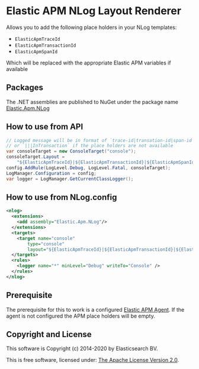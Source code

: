 # Elastic APM NLog Layout Renderer

Allows you to add the following place holders in your NLog templates:

* `ElasticApmTraceId`
* `ElasticApmTransactionId`
* `ElasticApmSpanId`

Which will be replaced with the appropriate Elastic APM variables if available

## Packages

The .NET assemblies are published to NuGet under the package name [Elastic.Apm.NLog](http://nuget.org/packages/Elastic.Apm.NLog)

## How to use from API

```csharp
// Logged message will be in format of `trace-id|transation-id|span-id|InTransaction`
// or `|||InTransaction` if the place holders are not available
var consoleTarget = new ConsoleTarget("console");
consoleTarget.Layout = 
    "${ElasticApmTraceId}|${ElasticApmTransactionId}|${ElasticApmSpanId}|${message}";
config.AddRule(LogLevel.Debug, LogLevel.Fatal, consoleTarget);
LogManager.Configuration = config;
var logger = LogManager.GetCurrentClassLogger();
```

## How to use from NLog.config

```xml
<nlog>
  <extensions>
    <add assembly="Elastic.Apm.NLog"/>
  </extensions>
  <targets>
    <target name="console" 
        type="console" 
        layout="${ElasticApmTraceId}|${ElasticApmTransactionId}|${ElasticApmSpanId}|${message}" />
  </targets>
  <rules>
    <logger name="*" minLevel="Debug" writeTo="Console" />
  </rules>
</nlog>
```

## Prerequisite

The prerequisite for this to work is a configured [Elastic APM Agent](https://github.com/elastic/apm-agent-dotnet). If the agent is not configured the APM place holders will be empty.

## Copyright and License

This software is Copyright (c) 2014-2020 by Elasticsearch BV.

This is free software, licensed under: [The Apache License Version 2.0](https://github.com/elastic/ecs-dotnet/blob/master/license.txt).
